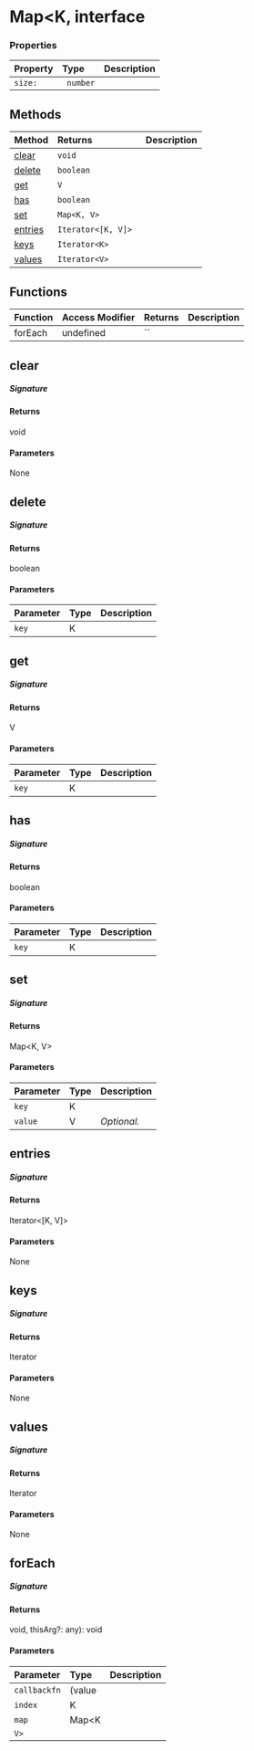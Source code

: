 # Map<K, interface





### Properties

| Property	   | Type	| Description|
|:-------------|:-------|:-----------|
|`size:`      |` number` |  |




## Methods

| Method	   |  Returns	| Description|
|:-------------|:-------|:-----------|
|[clear](#clear)      | `void `|  |
|[delete](#delete)      | `boolean `|  |
|[get](#get)      | `V `|  |
|[has](#has)      | `boolean `|  |
|[set](#set)      | `Map<K, V> `|  |
|[entries](#entries)      | `Iterator<[K, V]> `|  |
|[keys](#keys)      | `Iterator<K> `|  |
|[values](#values)      | `Iterator<V> `|  |



## Functions

| Function	   | Access Modifier | Returns	| Description|
|:-------------|:----|:-------|:-----------|
|forEach      | undefined | `` |  |


## clear



##### Signature

#### Returns
void

#### Parameters
None


## delete



##### Signature

#### Returns
boolean

#### Parameters


| Parameter	   | Type    | Description |
|:-------------|:---------------|:------------|
| `key`    | K |  |


## get



##### Signature

#### Returns
V

#### Parameters


| Parameter	   | Type    | Description |
|:-------------|:---------------|:------------|
| `key`    | K |  |


## has



##### Signature

#### Returns
boolean

#### Parameters


| Parameter	   | Type    | Description |
|:-------------|:---------------|:------------|
| `key`    | K |  |


## set



##### Signature

#### Returns
Map<K, V>

#### Parameters


| Parameter	   | Type    | Description |
|:-------------|:---------------|:------------|
| `key`    | K |  |
| `value`    | V | _Optional._ |


## entries



##### Signature

#### Returns
Iterator<[K, V]>

#### Parameters
None


## keys



##### Signature

#### Returns
Iterator<K>

#### Parameters
None


## values



##### Signature

#### Returns
Iterator<V>

#### Parameters
None


## forEach



##### Signature

#### Returns
void, thisArg?: any): void

#### Parameters


| Parameter	   | Type    | Description |
|:-------------|:---------------|:------------|
| `callbackfn`    | (value |  |
| `index`    | K |  |
| `map`    | Map<K |  |
| `V>`    |  |  |

